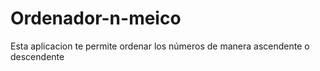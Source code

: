 # Ordenador-n-meico
Esta aplicacion te permite ordenar los números de manera ascendente o descendente
